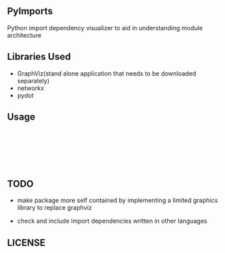 PyImports
-----
Python import dependency visualizer to aid in understanding module architecture 



Libraries Used
-----

* GraphViz(stand alone application that needs to be downloaded separately)
* networkx
* pydot



Usage
-----

```





 
```



   

TODO
-----

* make package more self contained by implementing a limited graphics library to replace graphviz

* check and include import dependencies written in other languages



LICENSE
-----






